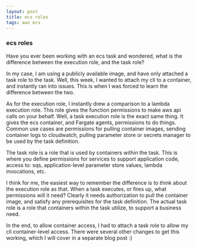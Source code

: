 ```yaml
---
layout: post
title: ecs roles
tags: aws ecs
---
```

### ecs roles
Have you ever been working with an ecs task and wondered, what is the difference between the execution role, and the task role?

In my case, I am using a publicly available image, and have only attached a task role to the task. Well, this week, I wanted to attach my cli to a container, and instantly ran into issues. This is when I was forced to learn the difference between the two.

As for the execution role, I instantly drew a comparison to a lambda execution role. This role gives the function permissions to make aws api calls on your behalf. Well, a task execution role is the exact same thing. It gives the ecs container, and Fargate agents, permissions to do things. Common use cases are permissions for pulling container images, sending container logs to cloudwatch, pulling parameter store or secrets manager to be used by the task definition.

The task role is a role that is used by containers within the task. This is where you define permissions for services to support application code, access to: sqs, application-level parameter store values, lambda invocations, etc.

I think for me, the easiest way to remember the difference is to think about the execution role as that. When a task executes, or fires up, what permissions will it need? Clearly it needs authorization to pull the container image, and satisfy any prerequisites for the task definition. The actual task role is a role that containers within the task utilize, to support a business need.

In the end, to allow container access, I had to attach a task role to allow my cli container-level access. There were several other changes to get this working, which I will cover in a separate blog post :)
